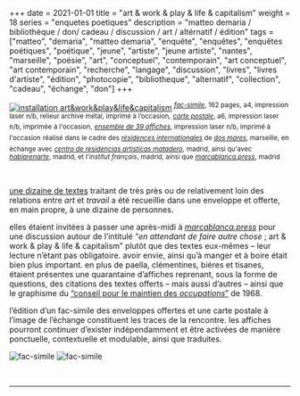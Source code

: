 +++
date = 2021-01-01
title = "art & work & play & life & capitalism"
weight = 18
series = "enquetes poetiques"
description = "matteo demaria / bibliothèque / don/ cadeau / discussion / art / altérnatif / édition"
tags = ["matteo", "demaria", "matteo demaria", "enquête", "enquêtes", "enquêtes poétiques", "poétique", "jeune", "artiste", "jeune artiste", "nantes", "marseille", "poésie", "art", "conceptuel", "contemporain", "art conceptuel", "art contemporain", "recherche", "langage", "discussion", "livres", "livres d'artiste", "édition", "photocopie", "bibliotheque", "alternatif", "collection", "cadeau", "échange", "don"]
+++

[![installation art&work&play&life&capitalism](/images/art&work&play&life&capitalism/installation_art&work&capitalism.gif)](/pdfs/art&work&play&life&capitalism/carteles_art&work&play&life&capitalism.pdf)
<sup>[*fac-simile*](/pdfs/art&work&play&life&capitalism/fac-simile_art&work&play&life&capitalism.pdf), 162 pages, a4, impression laser n/b, relieur archive métal, imprimé à l’occasion,</sup>
<sup>[*carte postale*](/pdfs/art&work&play&life&capitalism/postal_art&work&play&life&capitalism.pdf), a6, impression laser n/b, imprimée à l'occasion,</sup>
<sup>[*ensemble de 39 affiches*](/pdfs/art&work&play&life&capitalism/carteles_art&work&play&life&capitalism.pdf), impression laser n/b, imprimé à l'occasion</sup>
<sup>réalisé dans le cadre des [*résidences internationales*](http://www.residencesinternationales.com/) de [*dos mares*](https://2mares.org/), marseille, en échange avec [*centro de residencias artistícas matadero*](https://www.mataderomadrid.org/programas/centro-de-residencias-artisticas), madrid, ainsi qu'avec [*hablarenarte*](http://www.hablarenarte.com/), madrid, et l'*institut français*, madrid, ainsi que [*marcablanca.press*](http://marcablanca.press/), madrid</sup>

<br/>

[une dizaine de textes](http://marcablanca.press/wp-content/uploads/2021/11/biblio_arte_y_trabajo_y_capitalismo.pdf) traitant de très près ou de relativement loin des relations entre *art* et *travail* a été recueillie dans une enveloppe et offerte, en main propre, à une dizaine de personnes.

elles étaient invitées à passer une après-midi à [*marcablanca.press*](http://marcablanca.press/) pour une discussion autour de l’intitulé “*en attendant de faire autre chose* ; art & work & play & life & capitalism” plutôt que des textes eux-mêmes – leur lecture n’étant pas obligatoire. avoir envie, ainsi qu’à manger et à boire était bien plus important. en plus de paella, clémentines, bières et tisanes, étaient présentes une quarantaine d’affiches reprenant, sous la forme de questions, des citations des textes offerts – mais aussi d’autres – ainsi que le graphisme du [“conseil pour le maintien des *occupations*”](https://commons.wikimedia.org/w/index.php?search=conseil+pour+le+maintien+des+occupations&title=Special:MediaSearch&go=Go&type=image) de 1968.

l’édition d’un fac-simile des enveloppes offertes et une carte postale à l’image de l’échange constituent les traces de la rencontre.
les affiches pourront continuer d’exister indépendamment et être activées de manière ponctuelle, contextuelle et modulable, ainsi que traduites.

![fac-simile](/images/art&work&play&life&capitalism/fac-simile_art&work&capitalism.gif)
![fac-simile](/images/art&work&play&life&capitalism/postal_art&work&capitalism.gif)


<br/>
<hr>

